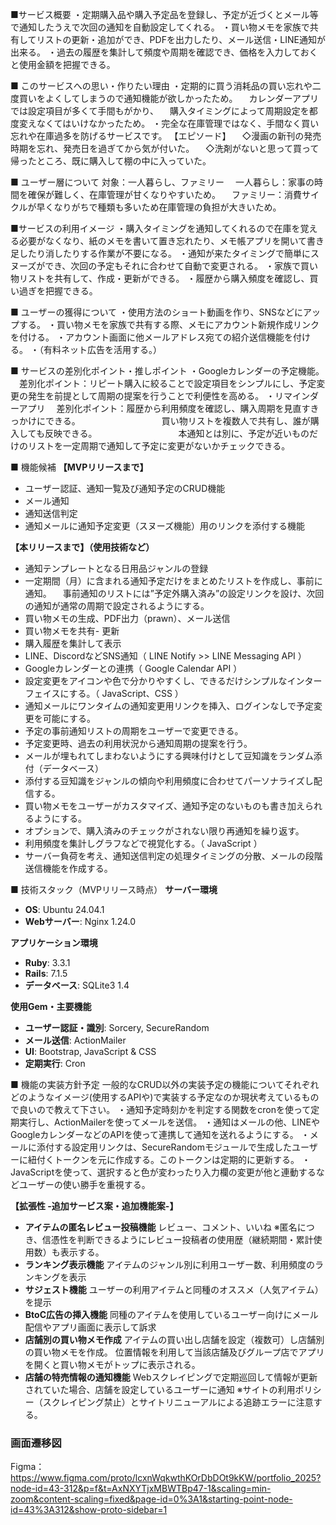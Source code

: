 ■サービス概要
・定期購入品や購入予定品を登録し、予定が近づくとメール等で通知したうえで次回の通知を自動設定してくれる。
・買い物メモを家族で共有してリストの更新・追加ができ、PDFを出力したり、メール送信・LINE通知が出来る。
・過去の履歴を集計して頻度や周期を確認でき、価格を入力しておくと使用金額を把握できる。


■ このサービスへの思い・作りたい理由
・定期的に買う消耗品の買い忘れや二度買いをよくしてしまうので通知機能が欲しかったため。
　カレンダーアプリでは設定項目が多くて手間もがかり、
　購入タイミングによって周期設定を都度変えなくてはいけなかったため。
・完全な在庫管理ではなく、手間なく買い忘れや在庫過多を防げるサービスです。
【エピソード】
　◇漫画の新刊の発売時期を忘れ、発売日を過ぎてから気が付いた。
　◇洗剤がないと思って買って帰ったところ、既に購入して棚の中に入っていた。


■ ユーザー層について
対象：一人暮らし、ファミリー
　一人暮らし：家事の時間を確保が難しく、在庫管理が甘くなりやすいため。
　ファミリー：消費サイクルが早くなりがちで種類も多いため在庫管理の負担が大きいため。


■サービスの利用イメージ
・購入タイミングを通知してくれるので在庫を覚える必要がなくなり、紙のメモを書いて置き忘れたり、メモ帳アプリを開いて書き足したり消したりする作業が不要になる。
・通知が来たタイミングで簡単にスヌーズができ、次回の予定もそれに合わせて自動で変更される。
・家族で買い物リストを共有して、作成・更新ができる。
・履歴から購入頻度を確認し、買い過ぎを把握できる。

■ ユーザーの獲得について
・使用方法のショート動画を作り、SNSなどにアップする。
・買い物メモを家族で共有する際、メモにアカウント新規作成リンクを付ける。
・アカウント画面に他メールアドレス宛ての紹介送信機能を付ける。
・（有料ネット広告を活用する。）


■ サービスの差別化ポイント・推しポイント
・Googleカレンダーの予定機能。
　差別化ポイント：リピート購入に絞ることで設定項目をシンプルにし、予定変更の発生を前提として周期の提案を行うことで利便性を高める。
・リマインダーアプリ
　差別化ポイント：履歴から利用頻度を確認し、購入周期を見直すきっかけにできる。
　　　　　　　　　買い物リストを複数人で共有し、誰が購入しても反映できる。
　　　　　　　　　本通知とは別に、予定が近いものだけのリストを一定周期で通知して予定に変更がないかチェックできる。


■ 機能候補
**【MVPリリースまで】**
- ユーザー認証、通知一覧及び通知予定のCRUD機能
- メール通知
- 通知送信判定
- 通知メールに通知予定変更（スヌーズ機能）用のリンクを添付する機能

**【本リリースまで】（使用技術など）**
- 通知テンプレートとなる日用品ジャンルの登録
- 一定期間（月）に含まれる通知予定だけをまとめたリストを作成し、事前に通知。
　事前通知のリストには”予定外購入済み”の設定リンクを設け、次回の通知が通常の周期で設定されるようにする。
- 買い物メモの生成、PDF出力（prawn）、メール送信
- 買い物メモを共有- 更新
- 購入履歴を集計して表示
- LINE、DiscordなどSNS通知（ LINE Notify >> LINE Messaging API ）
- Googleカレンダーとの連携（ Google Calendar API ）
- 設定変更をアイコンや色で分かりやすくし、できるだけシンプルなインターフェイスにする。（ JavaScript、CSS ）
- 通知メールにワンタイムの通知変更用リンクを挿入、ログインなしで予定変更を可能にする。
- 予定の事前通知リストの周期をユーザーで変更できる。
- 予定変更時、過去の利用状況から通知周期の提案を行う。
- メールが埋もれてしまわないようにする興味付けとして豆知識をランダム添付（データベース）
- 添付する豆知識をジャンルの傾向や利用頻度に合わせてパーソナライズし配信する。
- 買い物メモをユーザーがカスタマイズ、通知予定のないものも書き加えられるようにする。
- オプションで、購入済みのチェックがされない限り再通知を繰り返す。
- 利用頻度を集計しグラフなどで視覚化する。（ JavaScript ）
- サーバー負荷を考え、通知送信判定の処理タイミングの分散、メールの段階送信機能を作成する。


■ 技術スタック（MVPリリース時点）
**サーバー環境**
- **OS**: Ubuntu 24.04.1
- **Webサーバー**: Nginx 1.24.0

**アプリケーション環境**
- **Ruby**: 3.3.1
- **Rails**: 7.1.5
- **データベース**: SQLite3 1.4

**使用Gem・主要機能**
- **ユーザー認証・識別**: Sorcery, SecureRandom
- **メール送信**: ActionMailer
- **UI**: Bootstrap, JavaScript & CSS
- **定期実行**: Cron


■ 機能の実装方針予定
一般的なCRUD以外の実装予定の機能についてそれぞれどのようなイメージ(使用するAPIや)で実装する予定なのか現状考えているもので良いので教えて下さい。
・通知予定時刻かを判定する関数をcronを使って定期実行し、ActionMailerを使ってメールを送信。
・通知はメールの他、LINEやGoogleカレンダーなどのAPIを使って連携して通知を送れるようにする。
・メールに添付する設定用リンクは、SecureRandomモジュールで生成したユーザーに紐付くトークンを元に作成する。このトークンは定期的に更新する。
・JavaScriptを使って、選択すると色が変わったり入力欄の変更が他と連動するなどユーザーの使い勝手を重視する。

**【拡張性 -追加サービス案・追加機能案-】**
- **アイテムの匿名レビュー投稿機能**
  レビュー、コメント、いいね
  ※匿名につき、信憑性を判断できるようにレビュー投稿者の使用歴（継続期間・累計使用数）も表示する。
- **ランキング表示機能**
  アイテムのジャンル別に利用ユーザー数、利用頻度のランキングを表示
- **サジェスト機能**
  ユーザーの利用アイテムと同種のオススメ（人気アイテム）を提示
- **BtoC広告の挿入機能**
  同種のアイテムを使用しているユーザー向けにメール配信やアプリ画面に表示して訴求
- **店舗別の買い物メモ作成**
  アイテムの買い出し店舗を設定（複数可）し店舗別の買い物メモを作成。
  位置情報を利用して当該店舗及びグループ店でアプリを開くと買い物メモがトップに表示される。
- **店舗の特売情報の通知機能**
  Webスクレイピングで定期巡回して情報が更新されていた場合、店舗を設定しているユーザーに通知
  ※サイトの利用ポリシー（スクレイピング禁止）とサイトリニューアルによる追跡エラーに注意する。

### 画面遷移図
Figma：https://www.figma.com/proto/lcxnWqkwthKOrDbDOt9kKW/portfolio_2025?node-id=43-312&p=f&t=AxNXYTjxMBWTBp47-1&scaling=min-zoom&content-scaling=fixed&page-id=0%3A1&starting-point-node-id=43%3A312&show-proto-sidebar=1

